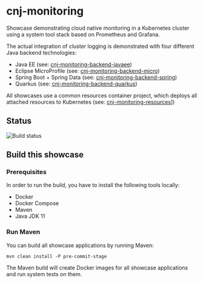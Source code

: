 # cnj-monitoring

Showcase demonstrating cloud native monitoring in a Kubernetes cluster using a system tool stack based on 
Prometheus and Grafana.

The actual integration of cluster logging is demonstrated with four different Java backend technologies:

* Java EE (see: [cnj-monitoring-backend-javaee](cnj-monitoring-backend-javaee/README.md))
* Eclipse MicroProfile (see: [cnj-monitoring-backend-micro](cnj-monitoring-backend-micro/README.md))
* Spring Boot + Spring Data (see: [cnj-monitoring-backend-spring](cnj-monitoring-backend-spring/README.md))
* Quarkus (see: [cnj-monitoring-backend-quarkus](cnj-monitoring-backend-quarkus/README.md))

All showcases use a common resources container project, which deploys all attached resources to Kubernetes (see: [cnj-monitoring-resources](cnj-monitoring-resources/README.md)])

## Status
![Build status](https://drone.at41tools.k8s.aws.msgoat.eu/api/badges/msgoat/cnj-monitoring/status.svg)

## Build this showcase 

### Prerequisites

In order to run the build, you have to install the following tools locally:
* Docker
* Docker Compose 
* Maven
* Java JDK 11   

### Run Maven

You can build all showcase applications by running Maven:
```
mvn clean install -P pre-commit-stage
```

The Maven build will create Docker images for all showcase applications and run system tests on them.